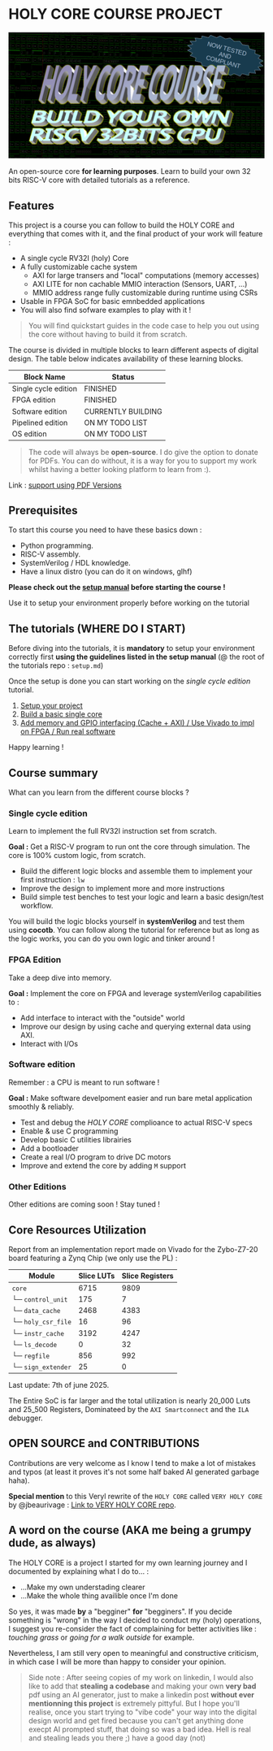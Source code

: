 # HOLY CORE COURSE PROJECT

![waveform banner](./banner.png)

An open-source core **for learning purposes**. Learn to build your own 32 bits RISC-V core with detailed tutorials as a reference.

## Features

This project is a course you can follow to build the HOLY CORE and everything that comes with it, and the final product of your work will feature :

- A single cycle RV32I (holy) Core
- A fully customizable cache system
  - AXI for large transers and "local" computations (memory accesses)
  - AXI LITE for non cachable MMIO interaction (Sensors, UART, ...)
  - MMIO address range fully customizable during runtime using CSRs
- Usable in FPGA SoC for basic emnbedded applications
- You will also find sofware examples to play with it !

> You will find quickstart guides in the code case to help you out using the core without having to build it from scratch.

The course is divided in multiple blocks to learn different aspects of digital design. The table below indicates availability of these learning blocks.

| Block Name            | Status |
| ----------            | ------ |
| Single cycle edition  | FINISHED |
| FPGA edition          | FINISHED |
| Software edition      | CURRENTLY BUILDING |
| Pipelined edition     | ON MY TODO LIST |
| OS edition            | ON MY TODO LIST |

> The code will always be **open-source**. I do give the option to donate for PDFs. You can do without, it is a way for you to support my work whilst having a better looking platform to learn from :).

Link : [support using PDF Versions](https://babinriby.gumroad.com/l/holy_core)

## Prerequisites

To start this course you need to have these basics down :

- Python programming.
- RISC-V assembly.
- SystemVerilog / HDL knowledge.
- Have a linux distro (you can do it on windows, glhf)

**Please check out the [setup manual](./setup.md) before starting the course !**

Use it to setup your environment properly before working on the tutorial

## The tutorials (WHERE DO I START)

Before diving into the tutorials, it is **mandatory** to setup your environment correctly first **using the guidelines listed in the setup manual** (@ the root of the tutorials repo : `setup.md`)

Once the setup is done you can start working on the *single cycle edition* tutorial.

1. [Setup your project](./setup.md)
2. [Build a basic single core](./single_cycle_edition/single_cycle_edition.md)
3. [Add memory and GPIO interfacing (Cache + AXI) / Use Vivado to impl on FPGA / Run real software](./fpga_edition/fpga_edition.md)

Happy learning !

## Course summary

What can you learn from the different course blocks ?

### Single cycle edition

Learn to implement the full RV32I instruction set from scratch.

**Goal :** Get a RISC-V program to run ont the core through simulation. The core is 100% custom logic, from scratch.

- Build the different logic blocks and assemble them to implement your first instruction : ```lw```
- Improve the design to implement more and more instructions
- Build simple test benches to test your logic and learn a basic design/test workflow.

You will build the logic blocks yourself in **systemVerilog** and test them using **cocotb**. You can follow along the tutorial for reference but as long as the logic works, you can do you own logic and tinker around !

### FPGA Edition

Take a deep dive into memory.

**Goal :** Implement the core on FPGA and leverage systemVerilog capabilities to :

- Add interface to interact with the "outside" world
- Improve our design by using cache and querying external data using AXI.
- Interact with I/Os

### Software edition

Remember : a CPU is meant to run software !

**Goal :** Make software develpoment easier and run bare metal application smoothly & reliably.

- Test and debug the *HOLY CORE* complioance to actual RISC-V specs
- Enable & use C programming
- Develop basic C utilities librairies
- Add a bootloader
- Create a real I/O program to drive DC motors
- Improve and extend the core by adding `M` support

### Other Editions

Other editions are coming soon ! Stay tuned !

## Core Resources Utilization

Report from an implementation report made on Vivado for the Zybo-Z7-20 board featuring a Zynq Chip (we only use the PL) :

| Module               | Slice LUTs | Slice Registers |
|----------------------|------------|------------------|
| `core`               | 6715       | 9809             |
| └─ `control_unit`    | 175        | 7                |
| └─ `data_cache`      | 2468       | 4383             |
| └─ `holy_csr_file`   | 16         | 96               |
| └─ `instr_cache`     | 3192       | 4247             |
| └─ `ls_decode`       | 0          | 32               |
| └─ `regfile`         | 856        | 992              |
| └─ `sign_extender`   | 25         | 0                |

Last update: 7th of june 2025.

The Entire SoC is far larger and the total utilization is nearly 20_000 Luts and 25_500 Registers, Dominateed by the `AXI Smartconnect` and the `ILA` debugger.

## OPEN SOURCE and CONTRIBUTIONS

Contributions are very welcome as I know I tend to make a lot of mistakes and typos (at least it proves it's not some half baked AI generated garbage haha).

**Special mention** to this Veryl rewrite of the `HOLY CORE` called `VERY HOLY CORE` by @jbeaurivage : [Link to VERY HOLY CORE repo](https://github.com/jbeaurivage/very-holy-core).

## A word on the course (AKA me being a grumpy dude, as always)

The HOLY CORE is a project I started for my own learning journey and I documented by explaining what I do to... :

- ...Make my own understading clearer
- ...Make the whole thing availible once I'm done

So yes, it was made **by** a "begginer" **for** "begginers". If you decide something is "wrong" in the way I decided to conduct my (holy) operations, I suggest you re-consider the fact of complaining for better activities like : *touching grass* or *going for a walk outside* for example.

Nevertheless, I am still very open to meaningful and constructive criticism, in which case I will be more than happy to consider your opinion.

> Side note : After seeing copies of my work on linkedin, I would also like to add that **stealing a codebase** and making your own **very bad** pdf using an AI generator, just to make a linkedin post **without ever mentionning this project** is extremely pittyful. But I hope you'll realise, once you start trying to "vibe code" your way into the digital design world and get fired because you can't get anything done execpt AI prompted stuff, that doing so was a bad idea. Hell is real and stealing leads you there ;) have a good day (not)
